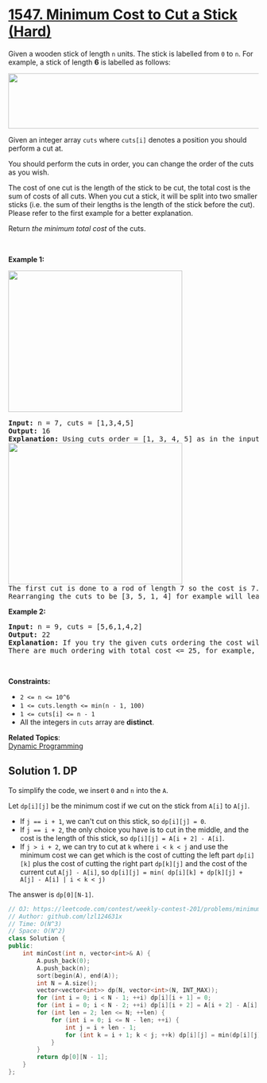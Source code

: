 # [1547. Minimum Cost to Cut a Stick (Hard)](https://leetcode.com/problems/minimum-cost-to-cut-a-stick/)

<p>Given a wooden stick of length <code>n</code> units. The stick is labelled from <code>0</code> to <code>n</code>. For example, a stick of length <strong>6</strong> is labelled as follows:</p>
<img alt="" src="https://assets.leetcode.com/uploads/2020/07/21/statement.jpg" style="width: 521px; height: 111px;">
<p>Given an integer array <code>cuts</code>&nbsp;where <code>cuts[i]</code>&nbsp;denotes a position you should perform a cut at.</p>

<p>You should perform the cuts in order, you can change the order of the cuts as you wish.</p>

<p>The cost of one cut is the length of the stick to be cut, the total cost is the sum of costs of all cuts. When you cut a stick, it will be split into two smaller sticks (i.e. the sum of their lengths is the length of the stick before the cut). Please refer to the first example for a better explanation.</p>

<p>Return <em>the minimum total cost</em> of the&nbsp;cuts.</p>

<p>&nbsp;</p>
<p><strong>Example 1:</strong></p>
<img alt="" src="https://assets.leetcode.com/uploads/2020/07/23/e1.jpg" style="width: 350px; height: 284px;">
<pre><strong>Input:</strong> n = 7, cuts = [1,3,4,5]
<strong>Output:</strong> 16
<strong>Explanation:</strong> Using cuts order = [1, 3, 4, 5] as in the input leads to the following scenario:
<img alt="" src="https://assets.leetcode.com/uploads/2020/07/21/e11.jpg" style="width: 350px; height: 284px;">
The first cut is done to a rod of length 7 so the cost is 7. The second cut is done to a rod of length 6 (i.e. the second part of the first cut), the third is done to a rod of length 4 and the last cut is to a rod of length 3. The total cost is 7 + 6 + 4 + 3 = 20.
Rearranging the cuts to be [3, 5, 1, 4] for example will lead to a scenario with total cost = 16 (as shown in the example photo 7 + 4 + 3 + 2 = 16).</pre>

<p><strong>Example 2:</strong></p>

<pre><strong>Input:</strong> n = 9, cuts = [5,6,1,4,2]
<strong>Output:</strong> 22
<strong>Explanation:</strong> If you try the given cuts ordering the cost will be 25.
There are much ordering with total cost &lt;= 25, for example, the order [4, 6, 5, 2, 1] has total cost = 22 which is the minimum possible.
</pre>

<p>&nbsp;</p>
<p><strong>Constraints:</strong></p>

<ul>
	<li><code>2 &lt;= n &lt;= 10^6</code></li>
	<li><code>1 &lt;= cuts.length &lt;= min(n - 1, 100)</code></li>
	<li><code>1 &lt;= cuts[i] &lt;= n - 1</code></li>
	<li>All the integers in <code>cuts</code>&nbsp;array are <strong>distinct</strong>.</li>
</ul>

**Related Topics**:  
[Dynamic Programming](https://leetcode.com/tag/dynamic-programming/)

## Solution 1. DP

To simplify the code, we insert `0` and `n` into the `A`.

Let `dp[i][j]` be the minimum cost if we cut on the stick from `A[i]` to `A[j]`.

* If `j == i + 1`, we can't cut on this stick, so `dp[i][j] = 0`.
* If `j == i + 2`, the only choice you have is to cut in the middle, and the cost is the length of this stick, so `dp[i][j] = A[i + 2] - A[i]`.
* If `j > i + 2`, we can try to cut at `k` where `i < k < j` and use the minimum cost we can get which is the cost of cutting the left part `dp[i][k]` plus the cost of cutting the right part `dp[k][j]` and the cost of the current cut `A[j] - A[i]`, so `dp[i][j] = min( dp[i][k] + dp[k][j] + A[j] - A[i] | i < k < j)`

The answer is `dp[0][N-1]`.

```cpp
// OJ: https://leetcode.com/contest/weekly-contest-201/problems/minimum-cost-to-cut-a-stick/
// Author: github.com/lzl124631x
// Time: O(N^3)
// Space: O(N^2)
class Solution {
public:
    int minCost(int n, vector<int>& A) {
        A.push_back(0);
        A.push_back(n);
        sort(begin(A), end(A));
        int N = A.size();
        vector<vector<int>> dp(N, vector<int>(N, INT_MAX));
        for (int i = 0; i < N - 1; ++i) dp[i][i + 1] = 0;
        for (int i = 0; i < N - 2; ++i) dp[i][i + 2] = A[i + 2] - A[i];
        for (int len = 2; len <= N; ++len) {
            for (int i = 0; i <= N - len; ++i) {
                int j = i + len - 1;
                for (int k = i + 1; k < j; ++k) dp[i][j] = min(dp[i][j], dp[i][k] + dp[k][j] + A[j] - A[i]);
            }
        }
        return dp[0][N - 1];
    }
};
```